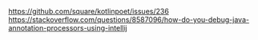 https://github.com/square/kotlinpoet/issues/236
https://stackoverflow.com/questions/8587096/how-do-you-debug-java-annotation-processors-using-intellij